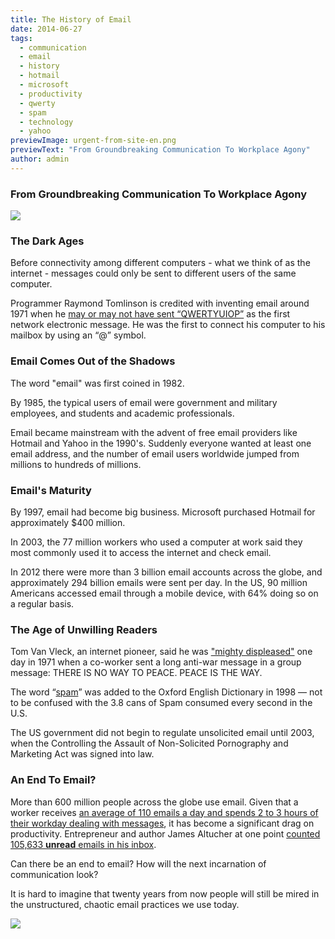 ```yaml
---
title: The History of Email
date: 2014-06-27
tags:
  - communication
  - email
  - history
  - hotmail
  - microsoft
  - productivity
  - qwerty
  - spam
  - technology
  - yahoo
previewImage: urgent-from-site-en.png
previewText: "From Groundbreaking Communication To Workplace Agony"
author: admin
---
```

### From Groundbreaking Communication To Workplace Agony

![](urgent.webp)

### **The Dark Ages**

Before connectivity among different computers - what we think of as the internet - messages could only be sent to different users of the same computer.

Programmer Raymond Tomlinson is credited with inventing email around 1971 when he [may or may not have sent “QWERTYUIOP”](http://en.wikipedia.org/wiki/Ray_Tomlinson) as the first network electronic message. He was the first to connect his computer to his mailbox by using an “@” symbol.

### **Email Comes Out of the Shadows**

The word "email" was first coined in 1982.

By 1985, the typical users of email were government and military employees, and students and academic professionals.

Email became mainstream with the advent of free email providers like Hotmail and Yahoo in the 1990's. Suddenly everyone wanted at least one email address, and the number of email users worldwide jumped from millions to hundreds of millions.

### **Email's Maturity**

By 1997, email had become big business. Microsoft purchased Hotmail for approximately $400 million.

In 2003, the 77 million workers who used a computer at work said they most commonly used it to access the internet and check email.

In 2012 there were more than 3 billion email accounts across the globe, and approximately 294 billion emails were sent per day. In the US, 90 million Americans accessed email through a mobile device, with 64% doing so on a regular basis.

### **The Age of Unwilling Readers**

Tom Van Vleck, an internet pioneer, said he was ["mighty displeased"](http://www.multicians.org/thvv/mail-history.html) one day in 1971 when a co-worker sent a long anti-war message in a group message: THERE IS NO WAY TO PEACE. PEACE IS THE WAY.

The word “[spam](http://www.oxforddictionaries.com/us/definition/american_english/spam?q=spam)” was added to the Oxford English Dictionary in 1998 — not to be confused with the 3.8 cans of Spam consumed every second in the U.S.

The US government did not begin to regulate unsolicited email until 2003, when the Controlling the Assault of Non-Solicited Pornography and Marketing Act was signed into law.

### **An End To Email?**

More than 600 million people across the globe use email. Given that a worker receives [an average of 110 emails a day and spends 2 to 3 hours of their workday dealing with messages](http://www.mckinsey.com/insights/high_tech_telecoms_internet/the_social_economy), it has become a significant drag on productivity. Entrepreneur and author James Altucher at one point [counted 105,633 **unread** emails in his inbox](http://www.jamesaltucher.com/2011/04/105633-unread-emails/).

Can there be an end to email? How will the next incarnation of communication look?

It is hard to imagine that twenty years from now people will still be mired in the unstructured, chaotic email practices we use today.

![](http.webp)